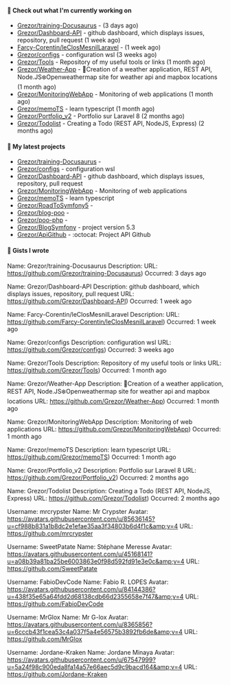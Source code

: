 #### 👷 Check out what I'm currently working on

- [Grezor/training-Docusaurus](https://github.com/Grezor/training-Docusaurus) -  (3 days ago)
- [Grezor/Dashboard-API](https://github.com/Grezor/Dashboard-API) - github dashboard, which displays issues, repository, pull request (1 week ago)
- [Farcy-Corentin/leClosMesnilLaravel](https://github.com/Farcy-Corentin/leClosMesnilLaravel) -  (1 week ago)
- [Grezor/configs](https://github.com/Grezor/configs) - configuration wsl (3 weeks ago)
- [Grezor/Tools](https://github.com/Grezor/Tools) - Repository of my useful tools or links (1 month ago)
- [Grezor/Weather-App](https://github.com/Grezor/Weather-App) - 🔆Creation of a weather application, REST API, Node.JS❄️Openweathermap site for weather api and mapbox locations (1 month ago)
- [Grezor/MonitoringWebApp](https://github.com/Grezor/MonitoringWebApp) - Monitoring of web applications (1 month ago)
- [Grezor/memoTS](https://github.com/Grezor/memoTS) - learn typescript (1 month ago)
- [Grezor/Portfolio_v2](https://github.com/Grezor/Portfolio_v2) - Portfolio sur Laravel 8 (2 months ago)
- [Grezor/Todolist](https://github.com/Grezor/Todolist) - Creating a Todo (REST API, NodeJS, Express) (2 months ago)

#### 🌱 My latest projects

- [Grezor/training-Docusaurus](https://github.com/Grezor/training-Docusaurus) - 
- [Grezor/configs](https://github.com/Grezor/configs) - configuration wsl
- [Grezor/Dashboard-API](https://github.com/Grezor/Dashboard-API) - github dashboard, which displays issues, repository, pull request
- [Grezor/MonitoringWebApp](https://github.com/Grezor/MonitoringWebApp) - Monitoring of web applications
- [Grezor/memoTS](https://github.com/Grezor/memoTS) - learn typescript
- [Grezor/RoadToSymfony5](https://github.com/Grezor/RoadToSymfony5) - 
- [Grezor/blog-poo](https://github.com/Grezor/blog-poo) - 
- [Grezor/poo-php](https://github.com/Grezor/poo-php) - 
- [Grezor/BlogSymfony](https://github.com/Grezor/BlogSymfony) - project version 5.3
- [Grezor/ApiGithub](https://github.com/Grezor/ApiGithub) -  :octocat: Project API Github 

#### 📓 Gists I wrote

Name: Grezor/training-Docusaurus
Description: 
URL: https://github.com/Grezor/training-Docusaurus)
Occurred: 3 days ago

Name: Grezor/Dashboard-API
Description: github dashboard, which displays issues, repository, pull request
URL: https://github.com/Grezor/Dashboard-API)
Occurred: 1 week ago

Name: Farcy-Corentin/leClosMesnilLaravel
Description: 
URL: https://github.com/Farcy-Corentin/leClosMesnilLaravel)
Occurred: 1 week ago

Name: Grezor/configs
Description: configuration wsl
URL: https://github.com/Grezor/configs)
Occurred: 3 weeks ago

Name: Grezor/Tools
Description: Repository of my useful tools or links
URL: https://github.com/Grezor/Tools)
Occurred: 1 month ago

Name: Grezor/Weather-App
Description: 🔆Creation of a weather application, REST API, Node.JS❄️Openweathermap site for weather api and mapbox locations
URL: https://github.com/Grezor/Weather-App)
Occurred: 1 month ago

Name: Grezor/MonitoringWebApp
Description: Monitoring of web applications
URL: https://github.com/Grezor/MonitoringWebApp)
Occurred: 1 month ago

Name: Grezor/memoTS
Description: learn typescript
URL: https://github.com/Grezor/memoTS)
Occurred: 1 month ago

Name: Grezor/Portfolio_v2
Description: Portfolio sur Laravel 8
URL: https://github.com/Grezor/Portfolio_v2)
Occurred: 2 months ago

Name: Grezor/Todolist
Description: Creating a Todo (REST API, NodeJS, Express)
URL: https://github.com/Grezor/Todolist)
Occurred: 2 months ago



Username: mrcrypster
Name: Mr Crypster
Avatar: https://avatars.githubusercontent.com/u/85636145?u=cf988b831a1b8dc2e1efae35aa3f34803b6d4f1c&amp;v=4
URL: https://github.com/mrcrypster

Username: SweetPatate
Name: Stéphane Meresse
Avatar: https://avatars.githubusercontent.com/u/45168141?u=a08b39a81ba25be6003863e0f98d592fd91e3e0c&amp;v=4
URL: https://github.com/SweetPatate

Username: FabioDevCode
Name: Fabio R. LOPES
Avatar: https://avatars.githubusercontent.com/u/84144386?u=438f35e65a64fdd2d68138cdb66d2355658e7f47&amp;v=4
URL: https://github.com/FabioDevCode

Username: MrGlox
Name: Mr G-lox
Avatar: https://avatars.githubusercontent.com/u/8365856?u=6cccb43f1cea53c4a037f5a4e56575b3892fb6de&amp;v=4
URL: https://github.com/MrGlox

Username: Jordane-Kraken
Name: Jordane Minaya
Avatar: https://avatars.githubusercontent.com/u/67547999?u=5a24f98c900eda8fa14a57e66aec5d9c9bacd164&amp;v=4
URL: https://github.com/Jordane-Kraken
